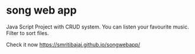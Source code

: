 # song web app
Java Script Project with CRUD system. You can listen your favourite music.
Filter to sort files.

Check it now  https://smritibajaj.github.io/songwebapp/
